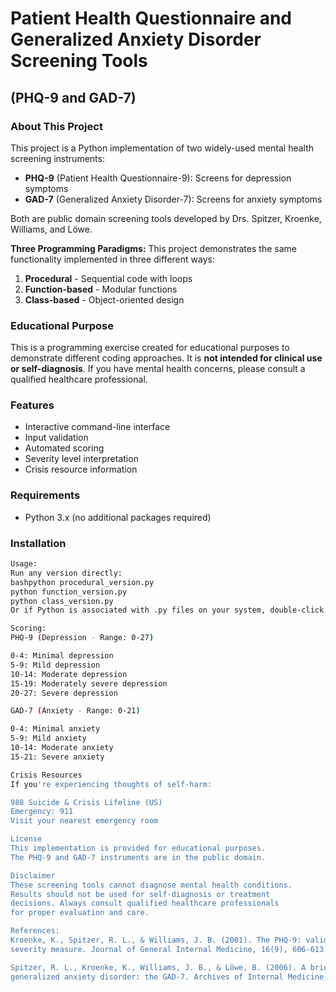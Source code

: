 # Patient Health Questionnaire and Generalized Anxiety Disorder Screening Tools
## (PHQ-9 and GAD-7)

### About This Project
This project is a Python implementation of two widely-used mental health screening instruments:
- **PHQ-9** (Patient Health Questionnaire-9): Screens for depression symptoms
- **GAD-7** (Generalized Anxiety Disorder-7): Screens for anxiety symptoms

Both are public domain screening tools developed by Drs. Spitzer, Kroenke, Williams, and Löwe.

**Three Programming Paradigms:**
This project demonstrates the same functionality implemented in three different ways:
1. **Procedural** - Sequential code with loops
2. **Function-based** - Modular functions
3. **Class-based** - Object-oriented design

### Educational Purpose
This is a programming exercise created for educational purposes to demonstrate different coding approaches. It is **not intended for clinical use or self-diagnosis**. If you have mental health concerns, please consult a qualified healthcare professional.

### Features
- Interactive command-line interface
- Input validation
- Automated scoring
- Severity level interpretation
- Crisis resource information

### Requirements
- Python 3.x (no additional packages required)

### Installation
```bash
Usage:
Run any version directly:
bashpython procedural_version.py
python function_version.py
python class_version.py
Or if Python is associated with .py files on your system, double-click the file.

Scoring:
PHQ-9 (Depression - Range: 0-27)

0-4: Minimal depression
5-9: Mild depression
10-14: Moderate depression
15-19: Moderately severe depression
20-27: Severe depression

GAD-7 (Anxiety - Range: 0-21)

0-4: Minimal anxiety
5-9: Mild anxiety
10-14: Moderate anxiety
15-21: Severe anxiety

Crisis Resources
If you're experiencing thoughts of self-harm:

988 Suicide & Crisis Lifeline (US)
Emergency: 911
Visit your nearest emergency room

License
This implementation is provided for educational purposes.
The PHQ-9 and GAD-7 instruments are in the public domain.

Disclaimer
These screening tools cannot diagnose mental health conditions.
Results should not be used for self-diagnosis or treatment
decisions. Always consult qualified healthcare professionals
for proper evaluation and care.

References:
Kroenke, K., Spitzer, R. L., & Williams, J. B. (2001). The PHQ-9: validity of a brief depression
severity measure. Journal of General Internal Medicine, 16(9), 606-613.

Spitzer, R. L., Kroenke, K., Williams, J. B., & Löwe, B. (2006). A brief measure for assessing
generalized anxiety disorder: the GAD-7. Archives of Internal Medicine, 166(10), 1092-1097.
